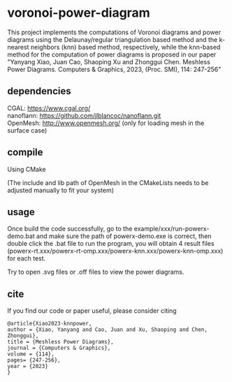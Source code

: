 # voronoi-power-diagram

This project implements the computations of Voronoi diagrams and power diagrams using the Delaunay/regular triangulation based method and the k-nearest neighbors (knn) based method, respectively, while the knn-based method for the computation of power diagrams is proposed in our paper "Yanyang Xiao, Juan Cao, Shaoping Xu and Zhonggui Chen. Meshless Power Diagrams. Computers & Graphics, 2023, (Proc. SMI), 114: 247-256"

## dependencies

CGAL: https://www.cgal.org/ </br>
nanoflann: https://github.com/jlblancoc/nanoflann.git </br>
OpenMesh: http://www.openmesh.org/ (only for loading mesh in the surface case)

## compile

Using CMake

(The include and lib path of OpenMesh in the CMakeLists needs to be adjusted manually to fit your system)

## usage

Once build the code successfully, go to the example/xxx/run-powerx-demo.bat and make sure the path of powerx-demo.exe is correct, then double click the .bat file to run the program, you will obtain 4 result files (powerx-rt.xxx/powerx-rt-omp.xxx/powerx-knn.xxx/powerx-knn-omp.xxx) for each test.

Try to open .svg files or .off files to view the power diagrams.

## cite

If you find our code or paper useful, please consider citing

```
@article{Xiao2023-knnpower,
author = {Xiao, Yanyang and Cao, Juan and Xu, Shaoping and Chen, Zhonggui},
title = {Meshless Power Diagrams},
journal = {Computers & Graphics},
volume = {114},
pages= {247-256},
year = {2023}
}
```